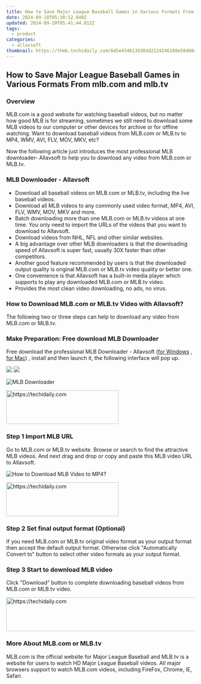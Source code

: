 ```yaml
---
title: How to Save Major League Baseball Games in Various Formats From mlb.com and mlb.tv
date: 2024-09-18T05:38:52.840Z
updated: 2024-09-20T05:41:44.812Z
tags:
  - product
categories:
  - allavsoft
thumbnail: https://thmb.techidaily.com/6d5e434613938dd2124246188e50460e550f0af6da44465964689f6742fdcc42.jpg
---
```


## How to Save Major League Baseball Games in Various Formats From mlb.com and mlb.tv

### Overview

MLB.com is a good website for watching baseball videos, but no matter how good MLB is for streaming, sometimes we still need to download some MLB videos to our computer or other devices for archive or for offline watching. Want to download baseball videos from MLB.com or MLB.tv to MP4, WMV, AVI, FLV, MOV, MKV, etc?

Now the following article just introduces the most professional MLB downloader- Allavsoft to help you to download any video from MLB.com or MLB.tv.

### MLB Downloader - Allavsoft

* Download all baseball videos on MLB.com or MLB.tv, including the live baseball videos.
* Download all MLB videos to any commonly used video format, MP4, AVI, FLV, WMV, MOV, MKV and more.
* Batch downloading more than one MLB.com or MLB.tv videos at one time. You only need to import the URLs of the videos that you want to download to Allavsoft.
* Download videos from NHL, NFL and other similar websites.
* A big advantage over other MLB downloaders is that the downloading speed of Allavsoft is super fast, usually 30X faster than other competitors.
* Another good feature recommended by users is that the downloaded output quality is original MLB.com or MLB.tv video quality or better one.
* One convenience is that Allavsoft has a built-in media player which supports to play any downloaded MLB.com or MLB.tv video.
* Provides the most clean video downloading, no ads, no virus.

### How to Download MLB.com or MLB.tv Video with Allavsoft?

The following two or three steps can help to download any video from MLB.com or MLB.tv.

### Make Preparation: Free download MLB Downloader

Free download the professional MLB Downloader - Allavsoft ([for Windows](https://tools.techidaily.com/allavsoft/products/) , [for Mac](https://tools.techidaily.com/allavsoft/products/)) , install and then launch it, the following interface will pop up.

[![](https://www.allavsoft.com/how-to/../images/how-to/free-download-win.jpg)](https://tools.techidaily.com/allavsoft/products/) [![](https://www.allavsoft.com/how-to/../images/how-to/free-download-mac.jpg)](https://tools.techidaily.com/allavsoft/products/)

![MLB Downloader](https://www.allavsoft.com/how-to/../images/allavsoft/screen-shot-600.jpg)

<!-- affiliate ads begin -->
<a href="https://laganoo.pxf.io/c/5597632/1657395/16446" target="_top" id="1657395">
  <img src="//a.impactradius-go.com/display-ad/16446-1657395" border="0" alt="https://techidaily.com" width="300" height="90"/>
</a>
<img height="0" width="0" src="https://laganoo.pxf.io/i/5597632/1657395/16446" style="position:absolute;visibility:hidden;" border="0" />
<!-- affiliate ads end -->

### Step 1 Import MLB URL

Go to MLB.com or MLB.tv website. Browse or search to find the attractive MLB videos. And next drag and drop or copy and paste this MLB video URL to Allavsoft.

![How to Download MLB Video to MP4?](https://www.allavsoft.com/how-to/../images/how-to/download-rtmp-video/download-rtmp-video.jpg)

<!-- affiliate ads begin -->
<a href="https://aligracehair.sjv.io/c/5597632/2080312/19272" target="_top" id="2080312">
  <img src="//a.impactradius-go.com/display-ad/19272-2080312" border="0" alt="https://techidaily.com" width="300" height="90"/>
</a>
<img height="0" width="0" src="https://aligracehair.sjv.io/i/5597632/2080312/19272" style="position:absolute;visibility:hidden;" border="0" />
<!-- affiliate ads end -->

### Step 2 Set final output format (Optional)

If you need MLB.com or MLB.tv original video format as your output format then accept the default output format. Otherwise click "Automatically Convert to" button to select other video formats as your output format.

### Step 3 Start to download MLB video

Click "Download" button to complete downloading baseball videos from MLB.com or MLB.tv video.

<!-- affiliate ads begin -->
<a href="https://ephamedtechinc.pxf.io/c/5597632/2126493/26400" target="_top" id="2126493">
  <img src="//a.impactradius-go.com/display-ad/26400-2126493" border="0" alt="https://techidaily.com" width="640" height="90"/>
</a>
<img height="0" width="0" src="https://ephamedtechinc.pxf.io/i/5597632/2126493/26400" style="position:absolute;visibility:hidden;" border="0" />
<!-- affiliate ads end -->

### More About MLB.com or MLB.tv

MLB.com is the official website for Major League Baseball and MLB.tv is a website for users to watch HD Major League Baseball videos. All major browsers support to watch MLB.com videos, including FireFox, Chrome, IE, Safari.

<ins class="adsbygoogle"
     style="display:block"
     data-ad-format="autorelaxed"
     data-ad-client="ca-pub-7571918770474297"
     data-ad-slot="1223367746"></ins>

<ins class="adsbygoogle"
     style="display:block"
     data-ad-client="ca-pub-7571918770474297"
     data-ad-slot="8358498916"
     data-ad-format="auto"
     data-full-width-responsive="true"></ins>
